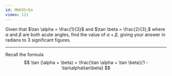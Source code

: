 ```yaml
---
id: M6K95rEm
vimeo: 111
---
```


Given that $\tan \alpha = \frac{1}{3}$ and $\tan \beta = \frac{2}{3},$ where $\alpha$ and $\beta$ are both acute angles, find the value of $\alpha + \beta,$ giving your answer in radians to $3$ significant figures.

---

Recall the formula
$$
\tan (\alpha + \beta) = \frac{\tan \alpha + \tan \beta}{1 - \tan\alpha\tan\beta}
$$
